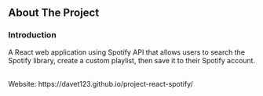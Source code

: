 <!-- ABOUT THE PROJECT -->
## About The Project

### Introduction

A React web application using Spotify API that allows users to search the Spotify library, create a custom playlist, then save it to their Spotify account.

<br />
Website: https://davet123.github.io/project-react-spotify/
